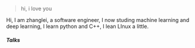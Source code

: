 

>hi, i love you

Hi, I am zhanglei, a software engineer, I now studing machine learning and deep learning, I learn python and C++, I lean LInux a little.




##### Talks



